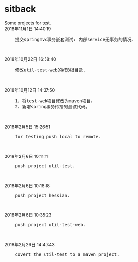 # sitback
Some projects for test.<br/>
2018年11月1日 14:40:19<br/>
<pre>    提交springmvc事务嵌套测试: 内部service无事务的情况.</pre><br/>
2018年10月22日 16:58:40<br/>
<pre>    修改util-test-web的WEB根目录.</pre><br/>
2018年10月12日 14:37:50<br/>
<pre>    1、将test-web项目修改为maven项目。<br/>    2、新增spring事务传播的测试代码。</pre><br/>
2018年2月5日 15:26:51<br/>
<pre>    for testing push local to remote.</pre><br/>
2018年2月6日 10:11:11<br/>
<pre>    push project util-test.</pre><br/>
2018年2月6日 10:18:18<br/>
<pre>    push project hessian.</pre><br/>
2018年2月6日 10:35:23<br/>
<pre>    push project util-test-web.</pre><br/>
2018年2月26日 14:40:43<br/>
<pre>    covert the util-test to a maven project.</pre><br/>
